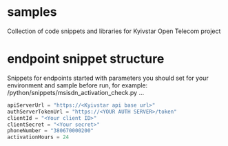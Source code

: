 # samples

Collection of code snippets and libraries for Kyivstar Open Telecom project

# endpoint snippet structure

Snippets for endpoints started with parameters you should set for your environment and sample before run, for example:
/python/snippets/msisdn_activation_check.py
...
``` python
apiServerUrl = "https://<Kyivstar api base url>"
authServerTokenUrl = "https://<YOUR AUTH SERVER>/token" 
clientId = "<Your client ID>"
clientSecret = "<Your secret>"
phoneNumber = "380670000200"
activationHours = 24
```

